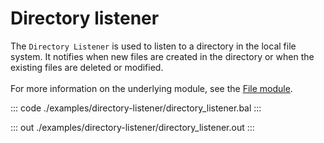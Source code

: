 # Directory listener

The `Directory Listener` is used to listen to a directory in the local file system. 
It notifies when new files are created in the directory or when the existing files are deleted or modified.<br/><br/>
For more information on the underlying module, 
see the [File module](https://docs.central.ballerina.io/ballerina/file/latest/).


::: code ./examples/directory-listener/directory_listener.bal :::

::: out ./examples/directory-listener/directory_listener.out :::